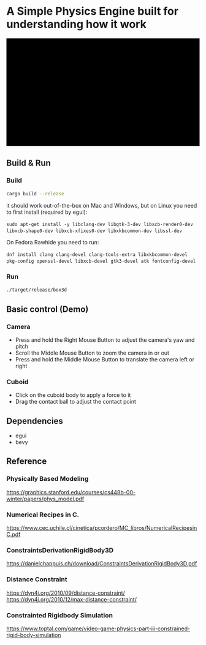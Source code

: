 # A Simple Physics Engine built for understanding how it work

![Screenshot of a 3D scene](./screenshots/demo.gif)

## Build & Run

### Build

```bash
cargo build --release
```
it should work out-of-the-box on Mac and Windows, but on Linux you need to first install (required by egui):

`sudo apt-get install -y libclang-dev libgtk-3-dev libxcb-render0-dev libxcb-shape0-dev libxcb-xfixes0-dev libxkbcommon-dev libssl-dev`

On Fedora Rawhide you need to run:

`dnf install clang clang-devel clang-tools-extra libxkbcommon-devel pkg-config openssl-devel libxcb-devel gtk3-devel atk fontconfig-devel`

### Run

```bash
./target/release/box3d
```

## Basic control (Demo)

### Camera
* Press and hold the Right Mouse Button to adjust the camera's yaw and pitch
* Scroll the Middle Mouse Button to zoom the camera in or out
* Press and hold the Middle Mouse Button to translate the camera left or right
### Cuboid
* Click on the cuboid body to apply a force to it
* Drag the contact ball to adjust the contact point

## Dependencies
* egui
* bevy

## Reference

### Physically Based Modeling
https://graphics.stanford.edu/courses/cs448b-00-winter/papers/phys_model.pdf

### Numerical Recipes in C.
https://www.cec.uchile.cl/cinetica/pcordero/MC_libros/NumericalRecipesinC.pdf

### ConstraintsDerivationRigidBody3D
https://danielchappuis.ch/download/ConstraintsDerivationRigidBody3D.pdf

### Distance Constraint
https://dyn4j.org/2010/09/distance-constraint/
https://dyn4j.org/2010/12/max-distance-constraint/

### Constrainted Rigidbody Simulation
https://www.toptal.com/game/video-game-physics-part-iii-constrained-rigid-body-simulation
